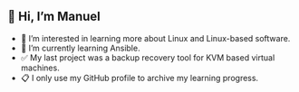 ## 👋 Hi, I’m Manuel
- 👀 I’m interested in learning more about Linux and Linux-based software. 
- 🌱 I’m currently learning Ansible.
- :white_check_mark: My last project was a backup recovery tool for KVM based virtual machines.
- :clipboard: I only use my GitHub profile to archive my learning progress.
